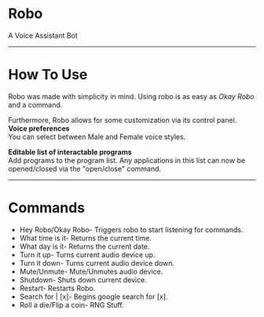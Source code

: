 # Robo
A Voice Assistant Bot

-------------------------------------------------------------------------------
# How To Use

Robo was made with simplicity in mind. Using robo is as easy as <i>Okay Robo</i> and a command.

Furthermore, Robo allows for some customization via its control panel.
<b>Voice preferences</b><br>
You can select between Male and Female voice styles.

<b>Editable list of interactable programs</b><br>
Add programs to the program list. Any applications in this list can now be opened/closed via the "open/close" command.

-------------------------------------------------------------------------------
# Commands

  * Hey Robo/Okay Robo- Triggers robo to start listening for commands.
  * What time is it- Returns the current time.
  * What day is it-  Returns the current date.
  * Turn it up-  Turns current audio device up.
  * Turn it down-  Turns current audio device down.
  * Mute/Unmute- Mute/Unmutes audio device.
  * Shutdown- Shuts down current device.
  * Restart- Restarts Robo.
  * Search for | [x]- Begins google search for [x].
  * Roll a die/Flip a coin- RNG Stuff.
